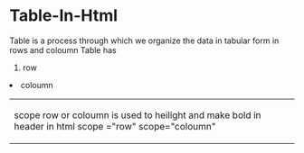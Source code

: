 # Table-In-Html
Table is a process through which we organize the data in tabular form in rows and coloumn
Table <table> has 
1. row <tr> 
2. coloumn <td>

scope row or coloumn is used to heilight and make bold in header in html
scope ="row"
scope="coloumn"
